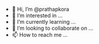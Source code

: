- 👋 Hi, I’m @prathapkora
- 👀 I’m interested in ...
- 🌱 I’m currently learning ...
- 💞️ I’m looking to collaborate on ...
- 📫 How to reach me ...

<!---
prathapkora/prathapkora is a ✨ special ✨ repository because its `README.md` (this file) appears on your GitHub profile.
You can click the Preview link to take a look at your changes.
--->
